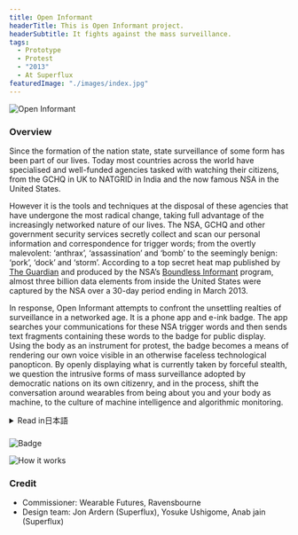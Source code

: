 ```yaml
---
title: Open Informant
headerTitle: This is Open Informant project.
headerSubtitle: It fights against the mass surveillance.
tags:
  - Prototype
  - Protest
  - "2013"
  - At Superflux
featuredImage: "./images/index.jpg"
---
```


![Open Informant](./images/worn2.jpg)

### Overview

Since the formation of the nation state, state surveillance of some form has been part of our lives. Today most countries across the world have specialised and well-funded agencies tasked with watching their citizens, from the GCHQ in UK to NATGRID in India and the now famous NSA in the United States.

However it is the tools and techniques at the disposal of these agencies that have undergone the most radical change, taking full advantage of the increasingly networked nature of our lives. The NSA, GCHQ and other government security services secretly collect and scan our personal information and correspondence for trigger words; from the overtly malevolent: ‘anthrax’, ‘assassination’ and ‘bomb’ to the seemingly benign: ‘pork’, ‘dock’ and ‘storm’. According to a top secret heat map published by [The Guardian](https://www.theguardian.com/world/2013/jun/08/nsa-boundless-informant-global-datamining) and produced by the NSA’s [Boundless Informant](https://en.wikipedia.org/wiki/Boundless_Informant) program, almost three billion data elements from inside the United States were captured by the NSA over a 30-day period ending in March 2013.

In response, Open Informant attempts to confront the unsettling realties of surveillance in a networked age. It is a phone app and e-ink badge. The app searches your communications for these NSA trigger words and then sends text fragments containing these words to the badge for public display. Using the body as an instrument for protest, the badge becomes a means of rendering our own voice visible in an otherwise faceless technological panopticon. By openly displaying what is currently taken by forceful stealth, we question the intrusive forms of mass surveillance adopted by democratic nations on its own citizenry, and in the process, shift the conversation around wearables from being about you and your body as machine, to the culture of machine intelligence and algorithmic monitoring.

<div class="ja">
<details>
<summary>Read in日本語</summary>

国民国家の形成以降、国家による監視は何らかの形で私達の生活の一部である。現在でもほとんどの国で特別に予算を割り当てられた機関がその国民を監視している。イギリスのGCHQ、インドのNATGRID、そしてアメリカのNSAなどがそれだ。

しかし、こうした機関が使用しているツールや技術は、私達の生活のさらなるネットワーク化を梃子にして、急速な変化を続けてきた。今では、NSAやGCHQなどの政府諜報機関は、秘密裏に私達の個人情報を、トリガーワードにのリスト（「anthrax：炭疽菌」「assassination：暗殺」「bomb：爆弾」といったあからさまに悪意のある言葉から、「pork：豚肉」「dock：波止場」「storm：嵐」などの無害に見える言葉まで）をもとに収集している。The Guardianによって明らかになったNSAのBoundless Informantプログラムによって生成されたヒートマップによれば、2013年3月だけで30億ものアメリカ国内の機密情報がNSAによって収集されていたという。

Open Informantは、こうした状況に反応して、ネットワーク時代における国家監視の不気味な現実へと立ち向かうためのプロジェクトである。スマートフォンアプリと電子インクバッジからなるシステムは、NSAと同じトリガーワードで着用者の通信をスキャンし、ヒットしたテキストを断片化してバッジへと転送し、衆目に晒す。何が秘密裏に監視されているかをオープンに提示することで民主主義国家における国民監視のありかたに疑問を示す一方で、ウェアラブルテクノロジーに関する議論の焦点を、デバイスとしての着用者やその身体から、人工知能や監視社会の文化的な表現へとシフトするのが目的である。

</details>
</div>

###

![Badge](./images/badge.jpg)

![How it works](./images/howitworks.jpg)

### Credit

* Commissioner: Wearable Futures, Ravensbourne
* Design team: Jon Ardern (Superflux), Yosuke Ushigome, Anab jain (Superflux)
